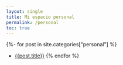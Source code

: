 ```yaml
---
layout: single
title: Mi espacio personal
permalink: /personal
toc: true
---
```


{%- for post in site.categories["personal"] %}
* [{{post.title}}]({{post.url}})
{% endfor %}